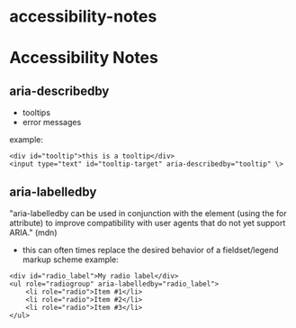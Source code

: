 accessibility-notes
===================

# Accessibility Notes

## aria-describedby

- tooltips
- error messages

example:
```
<div id="tooltip">this is a tooltip</div>
<input type="text" id="tooltip-target" aria-describedby="tooltip" \>
```

## aria-labelledby
"aria-labelledby can be used in conjunction with the <label> element (using the for attribute) to improve compatibility with user agents that do not yet support ARIA." (mdn)

- this can often times replace the desired behavior of a fieldset/legend markup scheme
example:
```
<div id="radio_label">My radio label</div>
<ul role="radiogroup" aria-labelledby="radio_label">
    <li role="radio">Item #1</li>
    <li role="radio">Item #2</li>
    <li role="radio">Item #3</li>
</ul>
```
